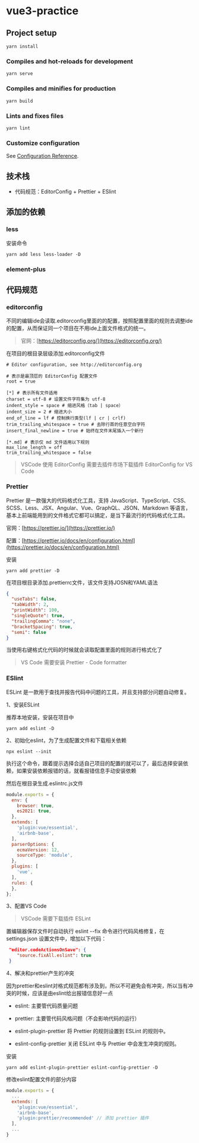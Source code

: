 # vue3-practice

## Project setup
```
yarn install
```

### Compiles and hot-reloads for development
```
yarn serve
```

### Compiles and minifies for production
```
yarn build
```

### Lints and fixes files
```
yarn lint
```

### Customize configuration
See [Configuration Reference](https://cli.vuejs.org/config/).

## 技术栈

* 代码规范：EditorConfig + Prettier + ESlint

## 添加的依赖

### less

安装命令

```shell
yarn add less less-loader -D
```

### element-plus

## 代码规范

### editorconfig

不同的编辑ide会读取.editorconfig里面的的配置，按照配置里面的规则去调整ide的配置，从而保证同一个项目在不用ide上面文件格式的统一。

> 官网：[https://editorconfig.org/](https://editorconfig.org/)

在项目的根目录层级添加.editorconfig文件

```
# Editor configuration, see http://editorconfig.org

# 表示是最顶层的 EditorConfig 配置文件
root = true

[*] # 表示所有文件适用
charset = utf-8 # 设置文件字符集为 utf-8
indent_style = space # 缩进风格（tab | space）
indent_size = 2 # 缩进大小
end_of_line = lf # 控制换行类型(lf | cr | crlf)
trim_trailing_whitespace = true # 去除行首的任意空白字符
insert_final_newline = true # 始终在文件末尾插入一个新行

[*.md] # 表示仅 md 文件适用以下规则
max_line_length = off
trim_trailing_whitespace = false
```

> VSCode 使用 EditorConfig 需要去插件市场下载插件 EditorConfig for VS Code 

### Prettier

Prettier 是一款强大的代码格式化工具，支持 JavaScript、TypeScript、CSS、SCSS、Less、JSX、Angular、Vue、GraphQL、JSON、Markdown 等语言，基本上前端能用到的文件格式它都可以搞定，是当下最流行的代码格式化工具。

官网：[https://prettier.io/](https://prettier.io/)

配置：[https://prettier.io/docs/en/configuration.html](https://prettier.io/docs/en/configuration.html)

安装

```shell
yarn add prettier -D
```

在项目根目录添加.prettierrc文件，该文件支持JOSN和YAML语法

```json
{
  "useTabs": false,
  "tabWidth": 2,
  "printWidth": 100,
  "singleQuote": true,
  "trailingComma": "none",
  "bracketSpacing": true,
  "semi": false
}
```

当使用右键格式化代码的时候就会读取配置里面的规则进行格式化了

> VS Code 需要安装 Prettier - Code formatter

### ESlint

ESLint 是一款用于查找并报告代码中问题的工具，并且支持部分问题自动修复。

1、安装ESLint

推荐本地安装，安装在项目中

```shell
yarn add eslint -D
```

2、初始化eslint，为了生成配置文件和下载相关依赖

```shell
npx eslint --init
```

执行这个命令，跟着提示选择合适自己项目的配置的就可以了，最后选择安装依赖，如果安装依赖报错的话，就看报错信息手动安装依赖

然后在根目录生成.eslintrc.js文件

```js
module.exports = {
  env: {
    browser: true,
    es2021: true,
  },
  extends: [
    'plugin:vue/essential',
    'airbnb-base',
  ],
  parserOptions: {
    ecmaVersion: 12,
    sourceType: 'module',
  },
  plugins: [
    'vue',
  ],
  rules: {
  },
};
```

3、配置VS Code

> VSCode 需要下载插件 ESLint

置编辑器保存文件时自动执行 eslint --fix 命令进行代码风格修复，在settings.json 设置文件中，增加以下代码：

```json
 "editor.codeActionsOnSave": {
    "source.fixAll.eslint": true
 }
```

4、解决和prettier产生的冲突

因为prettier和eslint对格式规范都有涉及到，所以不可避免会有冲突，所以当有冲突的时候，应该是由eslint给出报错信息好一点

* eslint: 主要管代码质量问题
* prettier: 主要管代码风格问题（不会影响代码的运行）

* eslint-plugin-prettier 将 Prettier 的规则设置到 ESLint 的规则中。

* eslint-config-prettier 关闭 ESLint 中与 Prettier 中会发生冲突的规则。

安装

```shell
yarn add eslint-plugin-prettier eslint-config-prettier -D
```

修改eslint配置文件的部分内容

```js
module.exports = {
  ...
  extends: [
    'plugin:vue/essential',
    'airbnb-base',
    'plugin:prettier/recommended' // 添加 prettier 插件
  ],
  ...
}
```

